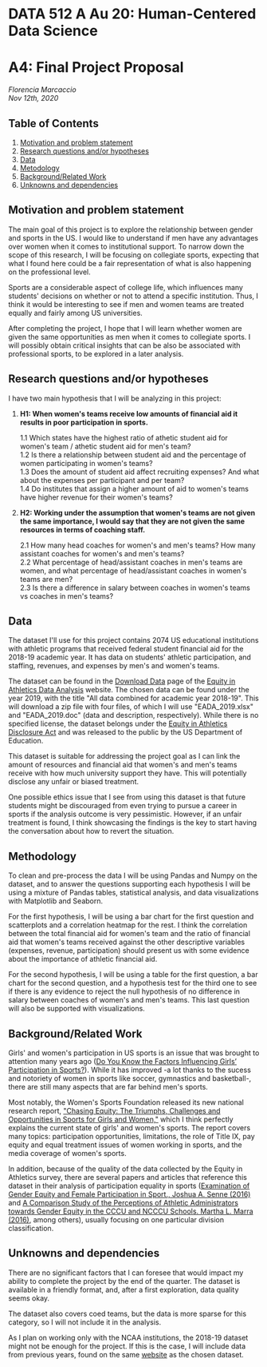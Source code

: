 # DATA 512 A Au 20: Human-Centered Data Science
# A4: Final Project Proposal
*Florencia Marcaccio*  
*Nov 12th, 2020*

## Table of Contents
1. [Motivation and problem statement](#motivation)
2. [Research questions and/or hypotheses](#research_questions)
3. [Data](#data)
4. [Metodology](#metodology)
5. [Background/Related Work](#background)
6. [Unknowns and dependencies](#unknowns)



## <a name="motivation"></a> Motivation and problem statement

The main goal of this project is to explore the relationship between gender and sports in the US.  I would like to understand if men have any advantages over women when it comes to institutional support. To narrow down the scope of this research, I will be focusing on collegiate sports, expecting that what I found here could be a fair representation of what is also happening on the professional level.  

Sports are a considerable aspect of college life, which influences many students' decisions on whether or not to attend a specific institution. Thus, I think it would be interesting to see if men and women teams are treated equally and fairly among US universities.  
  
After completing the project, I hope that I will learn whether women are given the same opportunities as men when it comes to collegiate sports. I will possibly obtain critical insights that can be also be associated with professional sports, to be explored in a later analysis.


## <a name="research_questions"></a> Research questions and/or hypotheses

I have two main hypothesis that I will be analyzing in this project:  

1. **H1: When women's teams receive low amounts of financial aid it results in poor participation in sports.**   

    1.1 Which states have the highest ratio of athetic student aid for women's team / athetic student aid for men's team?  
    1.2 Is there a relationship between student aid and the percentage of women participating in women's teams?  
    1.3 Does the amount of student aid affect recruiting expenses? And what about the expenses per participant and per team?  
    1.4 Do institutes that assign a higher amount of aid to women's teams have higher revenue for their women's teams?    

2. **H2: Working under the assumption that women's teams are not given the same importance, I would say that they are not given the same resources in terms of coaching staff.**  

    2.1 How many head coaches for women's and men's teams? How many assistant coaches for women's and men's teams?  
    2.2 What percentage of head/assistant coaches in men's teams are women, and what percentage of head/assistant coaches in women's teams are men?  
    2.3 Is there a difference in salary between coaches in women's teams vs coaches in men's teams?
  

## <a name="data"></a> Data

 
The dataset I'll use for this project contains 2074 US educational institutions with athletic programs that received federal student financial aid for the 2018-19 academic year. It has data on students' athletic participation, and staffing, revenues, and expenses by men's and women's teams.  
  
The dataset can be found in the [Download Data](https://ope.ed.gov/athletics/#/datafile/list) page of the [Equity in Athletics Data Analysis](https://ope.ed.gov/athletics/) website. The chosen data can be found under the year 2019, with the title "All data combined for academic year 2018-19". This will download a zip file with four files, of which I will use "EADA_2019.xlsx" and "EADA_2019.doc" (data and description, respectively). While there is no specified license, the dataset belongs under the [Equity in Athletics Disclosure Act](https://www2.ed.gov/finaid/prof/resources/athletics/eada.html) and was released to the public by the US Department of Education.  

This dataset is suitable for addressing the project goal as I can link the amount of resources and financial aid that women's and men's teams receive with how much university support they have. This will potentially disclose any unfair or biased treatment.  

One possible ethics issue that I see from using this dataset is that future students might be discouraged from even trying to pursue a career in sports if the analysis outcome is very pessimistic. However, if an unfair treatment is found, I think showcasing the findings is the key to start having the conversation about how to revert the situation.


## <a name="metodology"></a> Methodology

To clean and pre-process the data I will be using Pandas and Numpy on the dataset, and to answer the questions supporting each hypothesis I will be using a mixture of Pandas tables, statistical analysis, and data visualizations with Matplotlib and Seaborn.

For the first hypothesis, I will be using a bar chart for the first question and scatterplots and a correlation heatmap for the rest. I think the correlation between the total financial aid for women's team and the ratio of financial aid that women's teams received against the other descriptive variables (expenses, revenue, participation) should present us with some evidence about the importance of athletic financial aid.  

For the second hypothesis, I will be using a table for the first question, a bar chart for the second question, and a hypothesis test for the third one to see if there is any evidence to reject the null hypothesis of no difference in salary between coaches of women's and men's teams. This last question will also be supported with visualizations.


## <a name="background"></a> Background/Related Work

Girls' and women's participation in US sports is an issue that was brought to attention many years ago ([Do You Know the Factors Influencing Girls’ Participation in Sports?](https://www.womenssportsfoundation.org/do-you-know-the-factors-influencing-girls-participation-in-sports/)). While it has improved -a lot thanks to the sucess and notoriety of women in sports like soccer, gymnastics and basketball-, there are still many aspects that are far behind men's sports.

Most notably, the Women's Sports Foundation released its new national research report, ["Chasing Equity: The Triumphs, Challenges and Opportunities in Sports for Girls and Women,"](https://www.womenssportsfoundation.org/articles_and_report/chasing-equity-the-triumphs-challenges-and-opportunities-in-sports-for-girls-and-women/) which I think perfectly explains the current state of girls' and women's sports. The report covers many topics: participation opportunities, limitations, the role of Title IX, pay equity and equal treatment issues of women working in sports, and the media coverage of women's sports.

In addition, because of the quality of the data collected by the Equity in Athletics survey, there are several papers and articles that reference this dataset in their analysis of participation equality in sports ([Examination of Gender Equity and Female Participation in Sport., Joshua A. Senne (2016)](https://thesportjournal.org/article/examination-of-gender-equity-and-female-participation-in-sport/) and  [A Comparison Study of the Perceptions of Athletic Administrators towards Gender Equity in the CCCU and NCCCU Schools. Martha L. Marra (2016)](https://thesportjournal.org/article/a-comparison-study-of-the-perceptions-of-athletic-administrators-towards-gender-equity-in-the-cccu-and-ncccu-schools/), among others), usually focusing on one particular division classification.


## <a name="unknowns"></a> Unknowns and dependencies

There are no significant factors that I can foresee that would impact my ability to complete the project by the end of the quarter. The dataset is available in a friendly format, and, after a first exploration, data quality seems okay.  

The dataset also covers coed teams, but the data is more sparse for this category, so I will not include it in the analysis.  

As I plan on working only with the NCAA institutions, the 2018-19 dataset might not be enough for the project. If this is the case, I will include data from previous years, found on the same [website](https://ope.ed.gov/athletics/#/datafile/list) as the chosen dataset.
